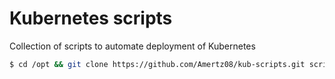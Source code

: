 # Kubernetes scripts

Collection of scripts to automate deployment of Kubernetes

```bash
$ cd /opt && git clone https://github.com/Amertz08/kub-scripts.git scripts && cd scripts
```
